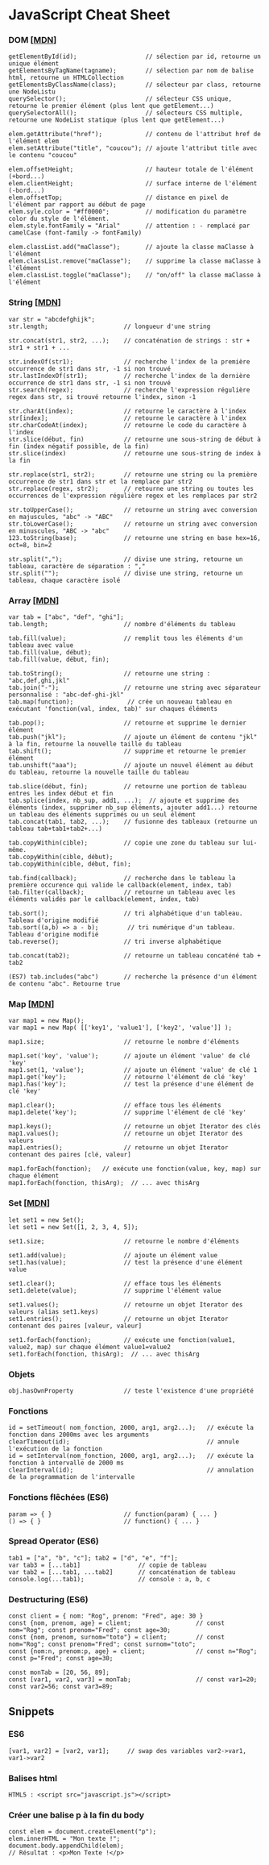 # JavaScript Cheat Sheet

### DOM [[MDN](https://developer.mozilla.org/fr/docs/Web/API/Document_Object_Model)]
    getElementById(id);                   // sélection par id, retourne un unique élément    
    getElementsByTagName(tagname);        // sélection par nom de balise html, retourne un HTMLCollection
    getElementsByClassName(class);        // sélecteur par class, retourne une NodeListu
    querySelector();                      // sélecteur CSS unique, retourne le premier élément (plus lent que getElement...)
    querySelectorAll();                   // sélecteurs CSS multiple, retourne une NodeList statique (plus lent que getElement...)
    
    elem.getAttribute("href");            // contenu de l'attribut href de l'élément elem
    elem.setAttribute("title", "coucou"); // ajoute l'attribut title avec le contenu "coucou"
    
    elem.offsetHeight;                    // hauteur totale de l'élément (+bord...)
    elem.clientHeight;                    // surface interne de l'élément (-bord...)
    elem.offsetTop;                       // distance en pixel de l'élément par rapport au début de page
    elem.syle.color = "#ff0000";          // modification du paramètre color du style de l'élément.
    elem.style.fontFamily = "Arial"       // attention : - remplacé par camelCase (font-family -> fontFamily)
    
    elem.classList.add("maClasse");       // ajoute la classe maClasse à l'élément
    elem.classList.remove("maClasse");    // supprime la classe maClasse à l'élément
    elem.classList.toggle("maClasse");    // "on/off" la classe maClasse à l'élément


### String [[MDN](https://developer.mozilla.org/fr/docs/Web/JavaScript/Reference/Objets_globaux/String)]
    var str = "abcdefghijk";
    str.length;                     // longueur d'une string
    
    str.concat(str1, str2, ...);    // concaténation de strings : str + str1 + str1 + ...
    
    str.indexOf(str1);              // recherche l'index de la première occurrence de str1 dans str, -1 si non trouvé
    str.lastIndexOf(str1);          // recherche l'index de la dernière occurrence de str1 dans str, -1 si non trouvé
    str.search(regex);              // recherche l'expression régulière regex dans str, si trouvé retourne l'index, sinon -1
    
    str.charAt(index);              // retourne le caractère à l'index
    str[index];                     // retourne le caractère à l'index
    str.charCodeAt(index);          // retourne le code du caractère à l'index
    str.slice(début, fin)           // retourne une sous-string de début à fin (index négatif possible, de la fin)
    str.slice(index)                // retourne une sous-string de index à la fin
    
    str.replace(str1, str2);        // retourne une string ou la première occurrence de str1 dans str et la remplace par str2
    str.replace(regex, str2);       // retourne une string ou toutes les occurrences de l'expression régulière regex et les remplaces par str2
     
    str.toUpperCase();              // retourne un string avec conversion en majuscules, "abc" -> "ABC"
    str.toLowerCase();              // retourne un string avec conversion en minuscules, "ABC -> "abc"
    123.toString(base);             // retourne une string en base hex=16, oct=8, bin=2
    
    str.split(",");                 // divise une string, retourne un tableau, caractère de séparation : ","
    str.split("");                  // divise une string, retourne un tableau, chaque caractère isolé       
    
### Array [[MDN](https://developer.mozilla.org/fr/docs/Web/JavaScript/Reference/Objets_globaux/Array)]
    var tab = ["abc", "def", "ghi"];
    tab.length;                     // nombre d'éléments du tableau
    
    tab.fill(value);                // remplit tous les éléments d'un tableau avec value
    tab.fill(value, début);         
    tab.fill(value, début, fin);
    
    tab.toString();                 // retourne une string : "abc,def,ghi,jkl"
    tab.join("-");                  // retourne une string avec séparateur personnalisé : "abc-def-ghi-jkl"
    tab.map(function);               // crée un nouveau tableau en exécutant 'fonction(val, index, tab)' sur chaques éléments
    
    tab.pop();                      // retourne et supprime le dernier élément
    tab.push("jkl");                // ajoute un élément de contenu "jkl" à la fin, retourne la nouvelle taille du tableau
    tab.shift();                    // supprime et retourne le premier élément
    tab.unshift("aaa");             // ajoute un nouvel élément au début du tableau, retourne la nouvelle taille du tableau
    
    tab.slice(début, fin);          // retourne une portion de tableau entres les index début et fin 
    tab.splice(index, nb_sup, add1, ...);  // ajoute et supprime des éléments (index, supprimer nb_sup éléments, ajouter add1...) retourne un tableau des éléments supprimés ou un seul élément
    tab.concat(tab1, tab2, ...);    // fusionne des tableaux (retourne un tableau tab+tab1+tab2+...)
    
    tab.copyWithin(cible);          // copie une zone du tableau sur lui-même.
    tab.copyWithin(cible, début);
    tab.copyWithin(cible, début, fin);
    
    tab.find(callback);             // recherche dans le tableau la première occurence qui valide le callback(element, index, tab)
    tab.filter(callback);           // retourne un tableau avec les éléments validés par le callback(element, index, tab)
    
    tab.sort();                     // tri alphabétique d'un tableau. Tableau d'origine modifié
    tab.sort((a,b) => a - b);        // tri numérique d'un tableau. Tableau d'origine modifié
    tab.reverse();                  // tri inverse alphabétique
    
    tab.concat(tab2);               // retourne un tableau concaténé tab + tab2
    
    (ES7) tab.includes("abc")       // recherche la présence d'un élément de contenu "abc". Retourne true    
    
### Map [[MDN](https://developer.mozilla.org/fr/docs/Web/JavaScript/Reference/Objets_globaux/Map)]
    var map1 = new Map();
    var map1 = new Map( [['key1', 'value1'], ['key2', 'value']] );
    
    map1.size;                      // retourne le nombre d'éléments
    
    map1.set('key', 'value');       // ajoute un élément 'value' de clé 'key'
    map1.set(1, 'value');           // ajoute un élément 'value' de clé 1
    map1.get('key');                // retourne l'élément de clé 'key'
    map1.has('key');                // test la présence d'une élément de clé 'key'
    
    map1.clear();                   // efface tous les éléments
    map1.delete('key');             // supprime l'élément de clé 'key'
    
    map1.keys();                    // retourne un objet Iterator des clés
    map1.values();                  // retourne un objet Iterator des valeurs
    map1.entries();                 // retourne un objet Iterator contenant des paires [clé, valeur]
        
    map1.forEach(fonction);   // exécute une fonction(value, key, map) sur chaque élément
    map1.forEach(fonction, thisArg);  // ... avec thisArg
    
### Set [[MDN](https://developer.mozilla.org/fr/docs/Web/JavaScript/Reference/Objets_globaux/Set)]
    let set1 = new Set();
    let set1 = new Set([1, 2, 3, 4, 5]);
    
    set1.size;                      // retourne le nombre d'éléments
    
    set1.add(value);                // ajoute un élément value
    set1.has(value);                // test la présence d'une élément value
    
    set1.clear();                   // efface tous les éléments
    set1.delete(value);             // supprime l'élément value
    
    set1.values();                  // retourne un objet Iterator des valeurs (alias set1.keys)
    set1.entries();                 // retourne un objet Iterator contenant des paires [valeur, valeur]
    
    set1.forEach(fonction);         // exécute une fonction(value1, value2, map) sur chaque élément value1=value2
    set1.forEach(fonction, thisArg);  // ... avec thisArg
    
### Objets
    obj.hasOwnProperty              // teste l'existence d'une propriété
    
### Fonctions
    id = setTimeout( nom_fonction, 2000, arg1, arg2...);   // exécute la fonction dans 2000ms avec les arguments
    clearTimeout(id);                                      // annule l'exécution de la fonction
    id = setInterval(nom_fonction, 2000, arg1, arg2...);   // exécute la fonction à intervalle de 2000 ms
    clearInterval(id);                                     // annulation de la programmation de l'intervalle 

### Fonctions flêchées (ES6)
    param => { }                    // function(param) { ... }
    () => { }                       // function() { ... }
    
### Spread Operator (ES6)
    tab1 = ["a", "b", "c"]; tab2 = ["d", "e", "f"];
    var tab3 = [...tab1]                // copie de tableau
    var tab2 = [...tab1, ...tab2]       // concaténation de tableau
    console.log(...tab1);               // console : a, b, c

### Destructuring (ES6)
    const client = { nom: "Rog", prenom: "Fred", age: 30 }
    const {nom, prenom, age} = client;                  // const nom="Rog"; const prenom="Fred"; const age=30;
    const {nom, prenom, surnom="toto"} = client;        // const nom="Rog"; const prenom="Fred"; const surnom="toto";
    const {nom:n, prenom:p, age} = client;              // const n="Rog"; const p="Fred"; const age=30;
    
    const monTab = [20, 56, 89];
    const [var1, var2, var3] = monTab;                  // const var1=20; const var2=56; const var3=89;
 
## Snippets

### ES6
    [var1, var2] = [var2, var1];     // swap des variables var2->var1, var1->var2

### Balises html
    HTML5 : <script src="javascript.js"></script>

### Créer une balise p à la fin du body
    const elem = document.createElement("p");
    elem.innerHTML = "Mon texte !";
    document.body.appendChild(elem);
    // Résultat : <p>Mon Texte !</p>
    
